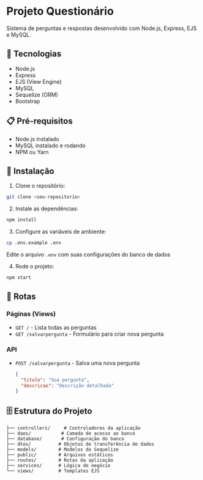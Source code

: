 # Projeto Questionário

Sistema de perguntas e respostas desenvolvido com Node.js, Express, EJS e MySQL.

## 🚀 Tecnologias

- Node.js
- Express
- EJS (View Engine)
- MySQL
- Sequelize (ORM)
- Bootstrap

## 📋 Pré-requisitos

- Node.js instalado
- MySQL instalado e rodando
- NPM ou Yarn

## 🔧 Instalação

1. Clone o repositório:

```bash
git clone <seu-repositorio>
```

2. Instale as dependências:

```bash
npm install
```

3. Configure as variáveis de ambiente:

```bash
cp .env.example .env
```

Edite o arquivo `.env` com suas configurações do banco de dados

4. Rode o projeto:

```bash
npm start
```

## 📍 Rotas

### Páginas (Views)

- `GET /` - Lista todas as perguntas
- `GET /salvarpergunta` - Formulário para criar nova pergunta

### API

- `POST /salvarpergunta` - Salva uma nova pergunta
  ```json
  {
    "titulo": "Sua pergunta",
    "descricao": "Descrição detalhada"
  }
  ```

## 🗄️ Estrutura do Projeto

```
├── controllers/     # Controladores da aplicação
├── daos/           # Camada de acesso ao banco
├── database/       # Configuração do banco
├── dtos/          # Objetos de transferência de dados
├── models/        # Modelos do Sequelize
├── public/        # Arquivos estáticos
├── routes/        # Rotas da aplicação
├── services/      # Lógica de negócio
└── views/         # Templates EJS
```
